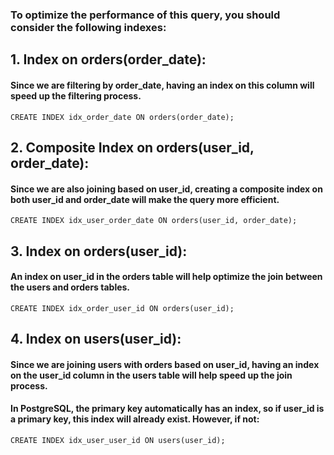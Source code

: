 ### To optimize the performance of this query, you should consider the following indexes:
## 1. Index on orders(order_date):
#### Since we are filtering by order_date, having an index on this column will speed up the filtering process.

```
CREATE INDEX idx_order_date ON orders(order_date);
```
## 2. Composite Index on orders(user_id, order_date):
#### Since we are also joining based on user_id, creating a composite index on both user_id and order_date will make the query more efficient.
```
CREATE INDEX idx_user_order_date ON orders(user_id, order_date);
```

## 3. Index on orders(user_id):
#### An index on user_id in the orders table will help optimize the join between the users and orders tables.

```
CREATE INDEX idx_order_user_id ON orders(user_id);
```
## 4. Index on users(user_id):
#### Since we are joining users with orders based on user_id, having an index on the user_id column in the users table will help speed up the join process.
#### In PostgreSQL, the primary key automatically has an index, so if user_id is a primary key, this index will already exist. However, if not:
```
CREATE INDEX idx_user_user_id ON users(user_id);
```

